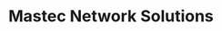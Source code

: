 ---
title: "Mastec Network Solutions"
url: /hagerstown/mastec-network-solutions/
shop: electronics
---